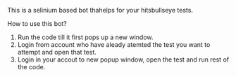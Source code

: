 This is a selinium based bot thahelps for your hitsbullseye tests.

How to use this bot?
1. Run the code till it first pops up a new window.
2. Login from account who have aleady atemted the test you want to attempt and open that test.
3. Login in your accout to new popup window, open the test and run rest of the code.